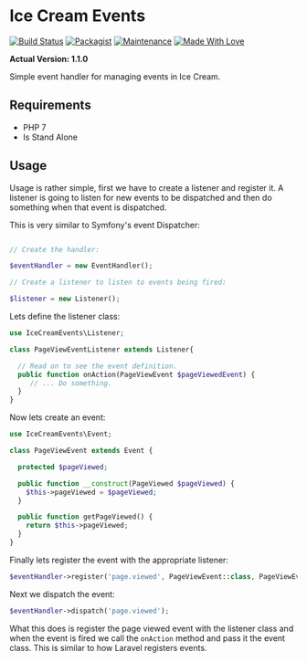 # Ice Cream Events

[![Build Status](https://travis-ci.org/AdamKyle/ice-cream-events.svg?branch=master)](https://travis-ci.org/AdamKyle/ice-cream-events)
[![Packagist](https://img.shields.io/packagist/v/ice-cream/events.svg?style=flat)](https://packagist.org/packages/ice-cream/events)
[![Maintenance](https://img.shields.io/maintenance/yes/2017.svg)]()
[![Made With Love](https://img.shields.io/badge/Made%20With-Love-green.svg)]()

**Actual Version: 1.1.0**

Simple event handler for managing events in Ice Cream.

## Requirements

- PHP 7
- Is Stand Alone

## Usage

Usage is rather simple, first we have to create a listener and register it. A listener is going to listen for new events to be dispatched and then do something when that event is dispatched.

This is very similar to Symfony's event Dispatcher:

```php

// Create the handler:

$eventHandler = new EventHandler();

// Create a listener to listen to events being fired:

$listener = new Listener();
```

Lets define the listener class:

```php
use IceCreamEvents\Listener;

class PageViewEventListener extends Listener{

  // Read on to see the event definition.
  public function onAction(PageViewEvent $pageViewedEvent) {
     // ... Do something.
  }
}
```

Now lets create an event:

```php
use IceCreamEvents\Event;

class PageViewEvent extends Event {

  protected $pageViewed;

  public function __construct(PageViewed $pageViewed) {
    $this->pageViewed = $pageViewed;
  }

  public function getPageViewed() {
    return $this->pageViewed;
  }
}
```

Finally lets register the event with the appropriate listener:

```php
$eventHandler->register('page.viewed', PageViewEvent::class, PageViewEventListener::class, 'onAction');
```

Next we dispatch the event:

```php
$eventHandler->dispatch('page.viewed');
```

What this does is register the page viewed event with the listener class and when the event is fired we call the `onAction` method and pass it the event class. This is similar to how Laravel registers events.
